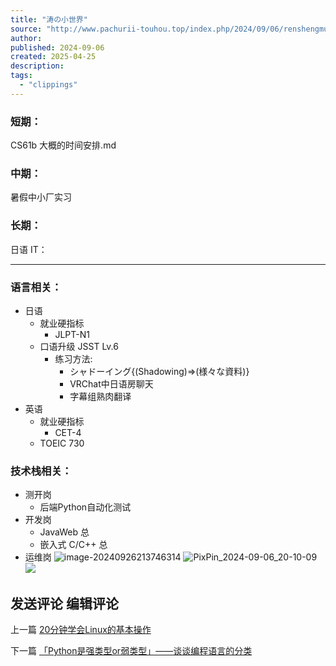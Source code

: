 ```yaml
---
title: "涛の小世界"
source: "http://www.pachurii-touhou.top/index.php/2024/09/06/renshengmubiao/"
author:
published: 2024-09-06
created: 2025-04-25
description:
tags:
  - "clippings"
---
```

### 短期：

CS61b 大概的时间安排.md

### 中期：

暑假中小厂实习

### 长期：

日语 IT：

---

### 语言相关：

- 日语
	- 就业硬指标
		- JLPT-N1
	- 口语升级 JSST Lv.6
		- 练习方法:
			- シャドーイング{(Shadowing)=>(様々な資料)}
			- VRChat中日语房聊天
			- 字幕组熟肉翻译
- 英语
	- 就业硬指标
		- CET-4
	- TOEIC 730

### 技术栈相关：

- 测开岗
	- 后端Python自动化测试
- 开发岗
	- JavaWeb 总
	- 嵌入式 C/C++ 总
- 运维岗
![image-20240926213746314](https://image.baidu.com/search/down?url=https://wx3.sinaimg.cn/large/006a4UGLgy1htalis8aerj30gf0zkq9r.jpg) ![PixPin_2024-09-06_20-10-09](http://picgo.koishi-touhou.top/img/PixPin_2024-09-06_20-10-09.jpg) ![](http://www.pachurii-touhou.top/wp-content/uploads/2024/09/006a4UGLly1hwsr1alut2j31ig0v5gwr-300x172.jpg)

## 发送评论 编辑评论

上一篇 [20分钟学会Linux的基本操作](http://www.pachurii-touhou.top/index.php/2024/08/30/20fenzhongxuehuilinuxdejibencaozuo/)

下一篇 [「Python是强类型or弱类型」——谈谈编程语言的分类](http://www.pachurii-touhou.top/index.php/2024/09/07/pythonshiqiangleixingorruoleixingtantanbianchengyuyandefenlei/)